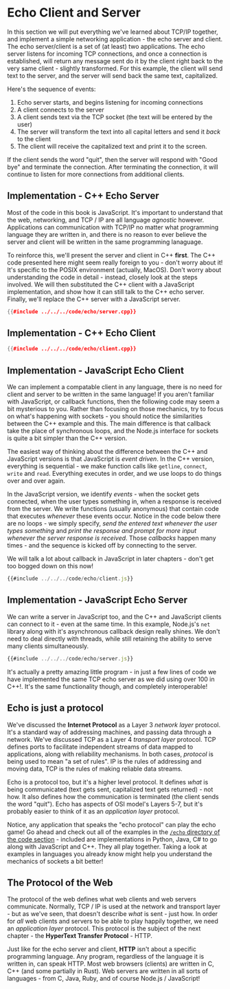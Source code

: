 # Echo Client and Server
In this section we will put everything we've learned about TCP/IP together, and implement a simple networking application - the echo server and client.  The echo server/client is a set of (at least) two applications.  The echo server listens for incoming TCP connections, and once a connection is established, will return any message sent do it by the client right back to the very same client - slightly transformed.  For this example, the client will send text to the server, and the server will send back the same text, capitalized.

Here's the sequence of events:

1.  Echo server starts, and begins listening for incoming connections
2.  A client connects to the server
3.  A client sends text via the TCP socket (the text will be entered by the user)
4.  The server will transform the text into all capital letters and send it *back* to the client
5.  The client will receive the capitalized text and print it to the screen.

If the client sends the word "quit", then the server will respond with "Good bye" and terminate the connection.  After terminating the connection, it will continue to listen for more connections from additional clients.

## Implementation - C++ Echo Server
Most of the code in this book is JavaScript.   It's important to understand that the web, networking, and TCP / IP are all language *agnostic* however.  Applications can communication with TCP/IP no matter what programming language they are written in, and there is no reason to ever believe the server and client will be written in the same programming lanaguage.  

To reinforce this, we'll present the server and client in C++ **first**.  The C++ code presented here might seem really foreign to you - don't worry about it!  It's specific to the POSIX environment (actually, MacOS).  Don't worry about understanding the code in detail - instead, closely look at the steps involved.  We will then substituted the C++ client with a JavaScript implementation, and show how it can still talk to the C++ echo server.  Finally, we'll replace the C++ server with a JavaScript server.  


```cpp
{{#include ../../../code/echo/server.cpp}}
```

## Implementation - C++ Echo Client

```cpp
{{#include ../../../code/echo/client.cpp}}
```

## Implementation - JavaScript Echo Client
We can implement a compatable client in any language, there is no need for client and server to be written in the same language!  If you aren't familiar with JavaScript, or callback functions, then the following code may seem a bit mysterious to you.  Rather than focusing on those mechanics, try to focus on what's happening with sockets - you should notice the similarities between the C++ example and this.  The main difference is that callback take the place of synchronous loops, and the Node.js interface for sockets is quite a bit simpler than the C++ version.

The easiest way of thinking about the difference between the C++ and JavaScript versions is that JavaScript is *event driven*.  In the C++ version, everything is sequential - we make function calls like `getline`, `connect`, `write` and `read`.  Everything executes in order, and we use loops to do things over and over again.

In the JavaScript version, we identify *events* - when the socket gets connected, when the user types something in, when a response is received from the server.  We write functions (usually anonymous) that contain code that executes *whenever* these events occur.  Notice in the code below there are no loops - we simply specify, *send the entered text whenever the user types something* and *print the response and prompt for more input whenever the server response is received*.  Those *callbacks* happen many times - and the sequence is kicked off by connecting to the server.

We will talk a lot about callback in JavaScript in later chapters - don't get too bogged down on this now!

```js
{{#include ../../../code/echo/client.js}}
```

## Implementation - JavaScript Echo Server
We can write a server in JavaScript too, and the C++ and JavaScript clients can connect to it - even at the same time.  In this example, Node.js's `net` library along with it's asynchronous callback design really shines.  We don't need to deal directly with threads, while still retaining the ability to serve many clients simultaneously.

```js
{{#include ../../../code/echo/server.js}}
```
It's actually a pretty amazing little program - in just a few lines of code we have implemented the same TCP echo server as we did using over 100 in C++!.  It's the same functionality though, and completely interoperable!

## Echo is just a protocol
We've discussed the **Internet Protocol** as a Layer 3 *network layer* protocol.  It's a standard way of addressing machines, and passing data through a network.  We've discussed TCP as a Layer 4 *transport layer* protocol.  TCP defines ports to facilitate independent streams of data mapped to applications, along with reliability mechanisms.  In both cases, *protocol* is being used to mean "a set of rules".  IP is the rules of addressing and moving data, TCP is the rules of making reliable data streams.

Echo is a protocol too, but it's a higher level protocol.  It defines *what* is being communicated (text gets sent, capitalized text gets returned) - not how.  It also defines how the communication is terminated (the client sends the word "quit").  Echo has aspects of OSI model's Layers 5-7, but it's probably easier to think of it as an *application layer* protocol.

Notice, any application that speaks the "echo protocol" can play the echo game! Go ahead and check out all of the examples in the [`/echo` directory of the code section](https://github.com/freezer333/web-foundations/tree/main/code/echo) - included are implementations in Python, Java, C# to go along with JavaScript and C++.  They all play together.  Taking a look at examples in languages you already know might help you understand the mechanics of sockets a bit better! 

## The Protocol of the Web
The protocol of the web defines what web clients and web servers communicate.  Normally, TCP / IP is used at the network and transport layer - but as we've seen, that doesn't describe *what* is sent - just how.  In order for *all* web clients and servers to be able to play happily together, we need an *application layer* protocol.  This protocol is the subject of the next chapter - the **HyperText Transfer Protocol** - HTTP.

Just like for the echo server and client, **HTTP** isn't about a specific programming language.  Any program, regardless of the language it is written in, can speak HTTP.  Most web browsers (clients) are written in C, C++ (and some partially in Rust).  Web servers are written in all sorts of languages - from C, Java, Ruby, and of course Node.js / JavaScript!